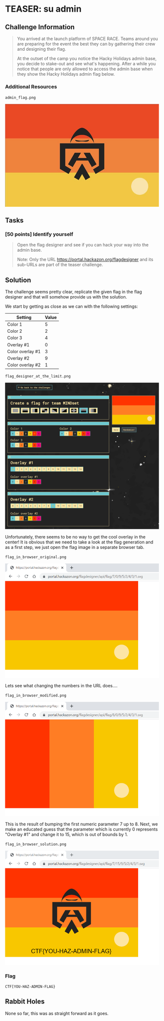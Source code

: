 # TEASER: su admin

## Challenge Information

> You arrived at the launch platform of SPACE RACE. Teams around you are preparing for the event the
> best they can by gathering their crew and designing their flag.
>
> At the outset of the camp you notice the Hacky Holidays admin base, you decide to stake-out and
> see what's happening. After a while you notice that people are only allowed to access the admin
> base when they show the Hacky Holidays admin flag below.

### Additional Resources

`admin_flag.png`

![admin_flag.png](res/admin_flag.png)

## Tasks

### [50 points] Identify yourself

> Open the flag designer and see if you can hack your way into the admin base.
>
> Note: Only the URL https://portal.hackazon.org/flagdesigner and its sub-URLs are part of the
> teaser challenge.

## Solution

The challenge seems pretty clear, replicate the given flag in the flag designer and that will
somehow provide us with the solution.

We start by getting as close as we can with the following settings:

| Setting          | Value |
| ---------------- | ----- |
| Color 1          | 5     |
| Color 2          | 2     |
| Color 3          | 4     |
| Overlay #1       | 0     |
| Color overlay #1 | 3     |
| Overlay #2       | 9     |
| Color overlay #2 | 1     |

`flag_designer_at_the_limit.png`

![flag_designer_at_the_limit.png](res/flag_designer_at_the_limit.png)

Unfortunately, there seems to be no way to get the cool overlay in the center!
It is obvious that we need to take a look at the flag generation and as a first step, we just open
the flag image in a separate browser tab.

`flag_in_browser_original.png`

![flag_in_browser_original.png](res/flag_in_browser_original.png)

Lets see what changing the numbers in the URL does....

`flag_in_browser_modified.png`

![flag_in_browser_modified.png](res/flag_in_browser_modified.png)

This is the result of bumping the first numeric parameter 7 up to 8.
Next, we make an educated guess that the parameter which is currently 0 represents "Overlay #1" and
change it to 15, which is out of bounds by 1.

`flag_in_browser_solution.png`

![flag_in_browser_solution.png](res/flag_in_browser_solution.png)

### Flag
```
CTF[YOU-HAZ-ADMIN-FLAG}
```

## Rabbit Holes
None so far, this was as straight forward as it goes.
